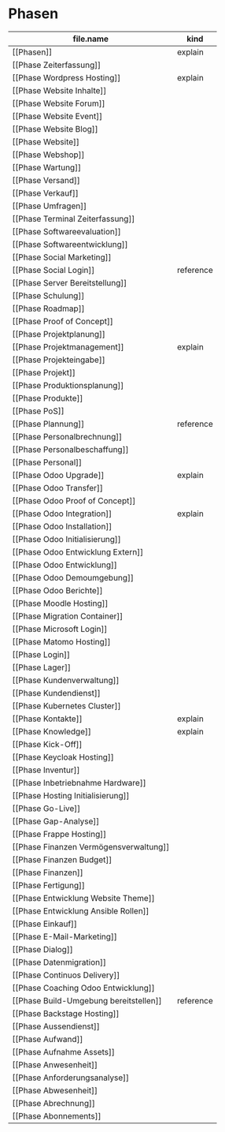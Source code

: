 # Phasen
| file.name | kind |
| --- | --- |
| [[Phasen]] | explain |
| [[Phase Zeiterfassung]] |  |
| [[Phase Wordpress Hosting]] | explain |
| [[Phase Website Inhalte]] |  |
| [[Phase Website Forum]] |  |
| [[Phase Website Event]] |  |
| [[Phase Website Blog]] |  |
| [[Phase Website]] |  |
| [[Phase Webshop]] |  |
| [[Phase Wartung]] |  |
| [[Phase Versand]] |  |
| [[Phase Verkauf]] |  |
| [[Phase Umfragen]] |  |
| [[Phase Terminal Zeiterfassung]] |  |
| [[Phase Softwareevaluation]] |  |
| [[Phase Softwareentwicklung]] |  |
| [[Phase Social Marketing]] |  |
| [[Phase Social Login]] | reference |
| [[Phase Server Bereitstellung]] |  |
| [[Phase Schulung]] |  |
| [[Phase Roadmap]] |  |
| [[Phase Proof of Concept]] |  |
| [[Phase Projektplanung]] |  |
| [[Phase Projektmanagement]] | explain |
| [[Phase Projekteingabe]] |  |
| [[Phase Projekt]] |  |
| [[Phase Produktionsplanung]] |  |
| [[Phase Produkte]] |  |
| [[Phase PoS]] |  |
| [[Phase Plannung]] | reference |
| [[Phase Personalbrechnung]] |  |
| [[Phase Personalbeschaffung]] |  |
| [[Phase Personal]] |  |
| [[Phase Odoo Upgrade]] | explain |
| [[Phase Odoo Transfer]] |  |
| [[Phase Odoo Proof of Concept]] |  |
| [[Phase Odoo Integration]] | explain |
| [[Phase Odoo Installation]] |  |
| [[Phase Odoo Initialisierung]] |  |
| [[Phase Odoo Entwicklung Extern]] |  |
| [[Phase Odoo Entwicklung]] |  |
| [[Phase Odoo Demoumgebung]] |  |
| [[Phase Odoo Berichte]] |  |
| [[Phase Moodle Hosting]] |  |
| [[Phase Migration Container]] |  |
| [[Phase Microsoft Login]] |  |
| [[Phase Matomo Hosting]] |  |
| [[Phase Login]] |  |
| [[Phase Lager]] |  |
| [[Phase Kundenverwaltung]] |  |
| [[Phase Kundendienst]] |  |
| [[Phase Kubernetes Cluster]] |  |
| [[Phase Kontakte]] | explain |
| [[Phase Knowledge]] | explain |
| [[Phase Kick-Off]] |  |
| [[Phase Keycloak Hosting]] |  |
| [[Phase Inventur]] |  |
| [[Phase Inbetriebnahme Hardware]] |  |
| [[Phase Hosting Initialisierung]] |  |
| [[Phase Go-Live]] |  |
| [[Phase Gap-Analyse]] |  |
| [[Phase Frappe Hosting]] |  |
| [[Phase Finanzen Vermögensverwaltung]] |  |
| [[Phase Finanzen Budget]] |  |
| [[Phase Finanzen]] |  |
| [[Phase Fertigung]] |  |
| [[Phase Entwicklung Website Theme]] |  |
| [[Phase Entwicklung Ansible Rollen]] |  |
| [[Phase Einkauf]] |  |
| [[Phase E-Mail-Marketing]] |  |
| [[Phase Dialog]] |  |
| [[Phase Datenmigration]] |  |
| [[Phase Continuos Delivery]] |  |
| [[Phase Coaching Odoo Entwicklung]] |  |
| [[Phase Build-Umgebung bereitstellen]] | reference |
| [[Phase Backstage Hosting]] |  |
| [[Phase Aussendienst]] |  |
| [[Phase Aufwand]] |  |
| [[Phase Aufnahme Assets]] |  |
| [[Phase Anwesenheit]] |  |
| [[Phase Anforderungsanalyse]] |  |
| [[Phase Abwesenheit]] |  |
| [[Phase Abrechnung]] |  |
| [[Phase Abonnements]] |  |
